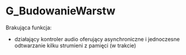 # G_BudowanieWarstw

Brakująca funkcja:

- działający kontroler audio oferujący asynchroniczne i jednoczesne odtwarzanie kilku strumieni z pamięci (w trakcie)

